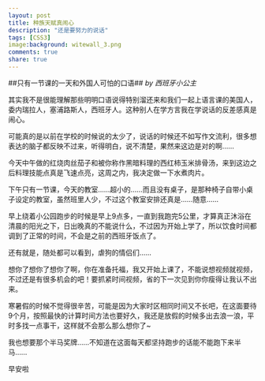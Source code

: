 ```yaml
---
layout: post
title: 种族天赋真闹心
description: "还是要努力的说话"
tags: [CSS3]
image:background: witewall_3.png
comments: true
share: true
---
```

##只有一节课的一天和外国人可怕的口语##
*by 西班牙小公主*

其实我不是很能理解那些明明口语说得特别溜还来和我们一起上语言课的美国人，委内瑞拉人，塞浦路斯人，西班牙人。这种别人在学方言我在学说话的反差感真是闹心。

可能真的是以前在学校的时候说的太少了，说话的时候还不如写作文流利，很多想表达的脑子都反映不过来，听得明白，说不清楚，果然来这边是对的啊……

今天中午做的红烧肉丝茄子和被你称作黑暗料理的西红柿玉米排骨汤，来到这边之后料理技能点真是飞速点亮，这周之内，我决定做一下水煮肉片。

下午只有一节课，今天的教室……超小的……而且没有桌子，是那种椅子自带小桌子设定的教室，虽然班里人少，不过这个教室安排还真是……随意……

早上绕着小公园跑步的时候是早上9点多，一直到我跑完5公里，才算真正沐浴在清晨的阳光之下，日出晚真的不能说什么，不过因为开始上学了，所以饮食时间都调到了正常的时间，不会是之前的西班牙饭点了。

还有就是，随处都可以看到，虐狗的情侣们……

想你了想你了想你了啊，你在准备托福，我又开始上课了，不能说想视频就视频，不过还是有很多机会的吧！要抓紧时间视频，省的下一次见到你你瘦得让我认不出来。

寒暑假的时候不觉得很辛苦，可能是因为大家时区相同时间又不长吧，在这面要待9个月，按照最快的计算时间方法也要好久，我还是放假的时候多出去浪一浪，平时多找一点事干，这样就不会那么那么想你了~

我也想要那个半马奖牌……不知道在这面每天都坚持跑步的话能不能跑下来半马……

早安啦